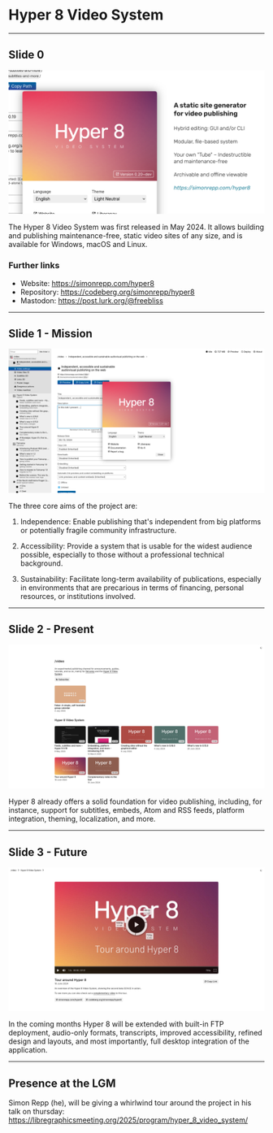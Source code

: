 # Hyper 8 Video System

---

## Slide 0

![](hyper8-0.png)

The Hyper 8 Video System was first released in May 2024. It allows building
and publishing maintenance-free, static video sites of any size, and is
available for Windows, macOS and Linux.

### Further links

- Website: <https://simonrepp.com/hyper8>
- Repository: <https://codeberg.org/simonrepp/hyper8>
- Mastodon: <https://post.lurk.org/@freebliss>

---

## Slide 1 - Mission

![](hyper8-1.png)

The three core aims of the project are:

1. Independence:
   Enable publishing that's independent from big platforms or
   potentially fragile community infrastructure.

2. Accessibility:
   Provide a system that is usable for the widest audience possible,
   especially to those without a professional technical background.

3. Sustainability:
   Facilitate long-term availability of publications,
   especially in environments that are precarious in terms of financing,
   personal resources, or institutions involved.

---

## Slide 2 - Present

![](hyper8-2.png)

Hyper 8 already offers a solid foundation for video publishing, including,
for instance, support for subtitles, embeds, Atom and RSS feeds, platform
integration, theming, localization, and more.

---

## Slide 3 - Future

![](hyper8-3.png)

In the coming months Hyper 8 will be extended with built-in FTP deployment,
audio-only formats, transcripts, improved accessibility, refined design and
layouts, and most importantly, full desktop integration of the application.

---

## Presence at the LGM

Simon Repp (he), will be giving a whirlwind tour around the project in his talk on thursday:
https://libregraphicsmeeting.org/2025/program/hyper_8_video_system/
